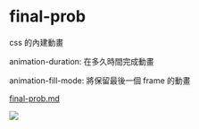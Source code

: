 # final-prob

css 的內建動畫

animation-duration: 在多久時間完成動畫

animation-fill-mode: 將保留最後一個 frame 的動畫

[final-prob.md]()

![](https://i.imgur.com/5ZxgO5o.png)
